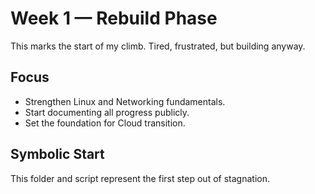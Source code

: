 # Week 1 — Rebuild Phase

This marks the start of my climb.
Tired, frustrated, but building anyway.

## Focus
- Strengthen Linux and Networking fundamentals.
- Start documenting all progress publicly.
- Set the foundation for Cloud transition.

## Symbolic Start
This folder and script represent the first step out of stagnation.

